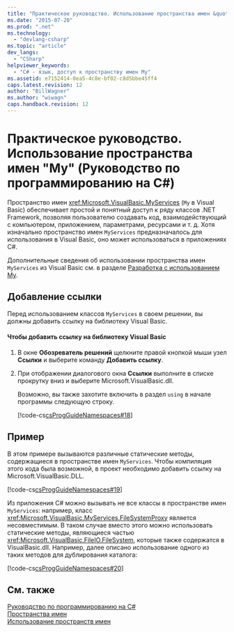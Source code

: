 ```yaml
---
title: "Практическое руководство. Использование пространства имен &quot;My&quot; (Руководство по программированию на C#) | Microsoft Docs"
ms.date: "2015-07-20"
ms.prod: ".net"
ms.technology: 
  - "devlang-csharp"
ms.topic: "article"
dev_langs: 
  - "CSharp"
helpviewer_keywords: 
  - "C# - язык, доступ к пространству имен My"
ms.assetid: e7152414-0ea5-4c8e-bf02-c8d5bbe45ff4
caps.latest.revision: 12
author: "BillWagner"
ms.author: "wiwagn"
caps.handback.revision: 12
---
```

# Практическое руководство. Использование пространства имен &quot;My&quot; (Руководство по программированию на C#)
Пространство имен <xref:Microsoft.VisualBasic.MyServices> \(`My` в Visual Basic\) обеспечивает простой и понятный доступ к ряду классов .NET Framework, позволяя пользователю создавать код, взаимодействующий с компьютером, приложением, параметрами, ресурсами и т. д.  Хотя изначально пространство имен `MyServices` предназначалось для использования в Visual Basic, оно может использоваться в приложениях C\#.  
  
 Дополнительные сведения об использовании пространства имен `MyServices` из Visual Basic см. в разделе [Разработка с использованием My](../../../visual-basic/developing-apps/development-with-my/index.md).  
  
## Добавление ссылки  
 Перед использованием классов `MyServices` в своем решении, вы должны добавить ссылку на библиотеку Visual Basic.  
  
#### Чтобы добавить ссылку на библиотеку Visual Basic  
  
1.  В окне **Обозреватель решений** щелкните правой кнопкой мыши узел **Ссылки** и выберите команду **Добавить ссылку**.  
  
2.  При отображении диалогового окна **Ссылки** выполните в списке прокрутку вниз и выберите Microsoft.VisualBasic.dll.  
  
     Возможно, вы также захотите включить в раздел `using` в начале программы следующую строку.  
  
     [!code-cs[csProgGuideNamespaces#18](../../../csharp/programming-guide/namespaces/codesnippet/csharp/Namespaces/Namespaces3.cs#18)]  
  
## Пример  
 В этом примере вызываются различные статические методы, содержащиеся в пространстве имен `MyServices`.  Чтобы компиляция этого кода была возможной, в проект необходимо добавить ссылку на Microsoft.VisualBasic.DLL.  
  
 [!code-cs[csProgGuideNamespaces#19](../../../csharp/programming-guide/namespaces/codesnippet/csharp/Namespaces/Namespaces3.cs#19)]  
  
 Из приложения C\# можно вызывать не все классы в пространстве имен `MyServices`: например, класс <xref:Microsoft.VisualBasic.MyServices.FileSystemProxy> является несовместимым.  В таком случае вместо этого можно использовать статические методы, являющиеся частью <xref:Microsoft.VisualBasic.FileIO.FileSystem>, которые также содержатся в VisualBasic.dll.  Например, далее описано использование одного из таких методов для дублирования каталога:  
  
 [!code-cs[csProgGuideNamespaces#20](../../../csharp/programming-guide/namespaces/codesnippet/csharp/Namespaces/Namespaces3.cs#20)]  
  
## См. также  
 [Руководство по программированию на C\#](../../../csharp/programming-guide/index.md)   
 [Пространства имен](../../../csharp/programming-guide/namespaces/index.md)   
 [Использование пространств имен](../../../csharp/programming-guide/namespaces/using-namespaces.md)